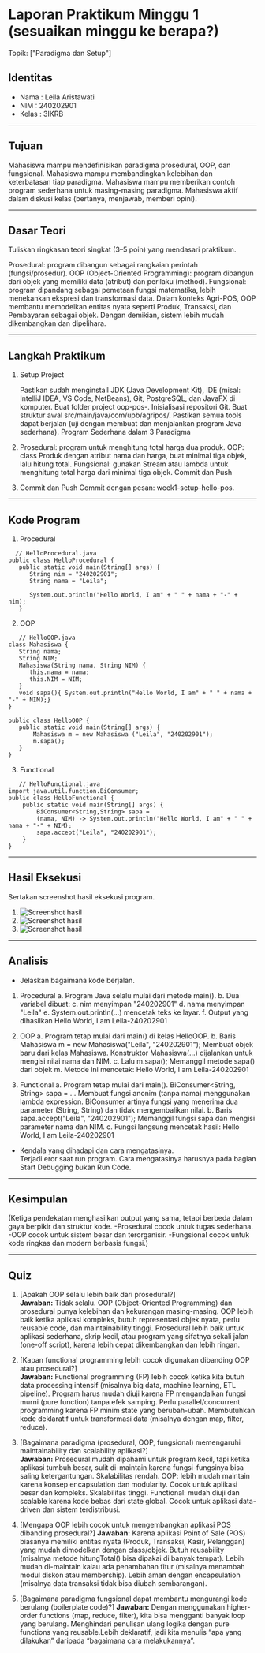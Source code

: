 # Laporan Praktikum Minggu 1 (sesuaikan minggu ke berapa?)
Topik: ["Paradigma dan Setup"]

## Identitas
- Nama  : Leila Aristawati
- NIM   : 240202901
- Kelas : 3IKRB

---

## Tujuan
Mahasiswa mampu mendefinisikan paradigma prosedural, OOP, dan fungsional.
Mahasiswa mampu membandingkan kelebihan dan keterbatasan tiap paradigma.
Mahasiswa mampu memberikan contoh program sederhana untuk masing-masing paradigma.
Mahasiswa aktif dalam diskusi kelas (bertanya, menjawab, memberi opini).

---

## Dasar Teori
Tuliskan ringkasan teori singkat (3–5 poin) yang mendasari praktikum.  

Prosedural: program dibangun sebagai rangkaian perintah (fungsi/prosedur).
OOP (Object-Oriented Programming): program dibangun dari objek yang memiliki data (atribut) dan perilaku (method).
Fungsional: program dipandang sebagai pemetaan fungsi matematika, lebih menekankan ekspresi dan transformasi data.
Dalam konteks Agri-POS, OOP membantu memodelkan entitas nyata seperti Produk, Transaksi, dan Pembayaran sebagai objek. Dengan demikian, sistem lebih mudah dikembangkan dan dipelihara.

---

## Langkah Praktikum
1. Setup Project

   Pastikan sudah menginstall JDK (Java Development Kit), IDE (misal: IntelliJ IDEA, VS Code, NetBeans), Git, PostgreSQL, dan JavaFX di komputer.
   Buat folder project oop-pos-<nim>.
   Inisialisasi repositori Git.
   Buat struktur awal src/main/java/com/upb/agripos/.
   Pastikan semua tools dapat berjalan (uji dengan membuat dan menjalankan program Java sederhana).
   Program Sederhana dalam 3 Paradigma

2. Prosedural: program untuk menghitung total harga dua produk.
   OOP: class Produk dengan atribut nama dan harga, buat minimal tiga objek, lalu hitung total.
   Fungsional: gunakan Stream atau lambda untuk menghitung total harga dari minimal tiga objek.
   Commit dan Push

3. Commit dan Push
   Commit dengan pesan: week1-setup-hello-pos.

---

## Kode Program  

1. Procedural
```
  // HelloProcedural.java
public class HelloProcedural {
   public static void main(String[] args) {
      String nim = "240202901";
      String nama = "Leila";
      
      System.out.println("Hello World, I am" + " " + nama + "-" + nim);
   }
```
2. OOP 
```
   // HelloOOP.java
class Mahasiswa {
   String nama;
   String NIM;
   Mahasiswa(String nama, String NIM) {
      this.nama = nama;
      this.NIM = NIM;
   }
   void sapa(){ System.out.println("Hello World, I am" + " " + nama + "-" + NIM);}
}

public class HelloOOP {
   public static void main(String[] args) {
       Mahasiswa m = new Mahasiswa ("Leila", "240202901");
       m.sapa();
   }
}
```
3. Functional
```
   // HelloFunctional.java
import java.util.function.BiConsumer;
public class HelloFunctional {
    public static void main(String[] args) {
        BiConsumer<String,String> sapa =
        (nama, NIM) -> System.out.println("Hello World, I am" + " " + nama + "-" + NIM);
        sapa.accept("Leila", "240202901");
    }
}
```
---

## Hasil Eksekusi
Sertakan screenshot hasil eksekusi program.  
1. ![Screenshot hasil](.\screenshots\HasilFunctional.png)
2. ![Screenshot hasil](.\screenshots\HasilOOP.png)
3. ![Screenshot hasil](.\screenshots\HasilProcedural.png)

---

## Analisis
- Jelaskan bagaimana kode berjalan.
1. Procedural
   a. Program Java selalu mulai dari metode main().
   b. Dua variabel dibuat:
   c. nim menyimpan "240202901"
   d. nama menyimpan "Leila"
   e. System.out.println(...) mencetak teks ke layar.
   f. Output yang dihasilkan Hello World, I am Leila-240202901

2. OOP
   a. Program tetap mulai dari main() di kelas HelloOOP.
   b. Baris Mahasiswa m = new Mahasiswa("Leila", "240202901");
         Membuat objek baru dari kelas Mahasiswa.
         Konstruktor Mahasiswa(...) dijalankan untuk mengisi nilai nama dan NIM.
   c. Lalu m.sapa();
         Memanggil metode sapa() dari objek m.
         Metode ini mencetak:
            Hello World, I am Leila-240202901

3. Functional
   a. Program tetap mulai dari main().
         BiConsumer<String, String> sapa = ...
         Membuat fungsi anonim (tanpa nama) menggunakan lambda expression.
         BiConsumer artinya fungsi yang menerima dua parameter (String, String) dan tidak mengembalikan nilai.
   b. Baris sapa.accept("Leila", "240202901");
         Memanggil fungsi sapa dan mengisi parameter nama dan NIM.
   c. Fungsi langsung mencetak hasil:
         Hello World, I am Leila-240202901

- Kendala yang dihadapi dan cara mengatasinya.  
   Terjadi eror saat run program. Cara mengatasinya harusnya pada bagian Start Debugging bukan Run Code.

---

## Kesimpulan
(Ketiga pendekatan menghasilkan output yang sama, tetapi berbeda dalam gaya berpikir dan struktur kode.
-Prosedural cocok untuk tugas sederhana.
-OOP cocok untuk sistem besar dan terorganisir.
-Fungsional cocok untuk kode ringkas dan modern berbasis fungsi.)

---

## Quiz
1. [Apakah OOP selalu lebih baik dari prosedural?]  
   **Jawaban:** Tidak selalu. OOP (Object-Oriented Programming) dan prosedural punya kelebihan dan kekurangan masing-masing. OOP lebih baik ketika aplikasi kompleks, butuh representasi objek nyata, perlu reusable code, dan maintainability tinggi. Prosedural lebih baik untuk aplikasi sederhana, skrip kecil, atau program yang sifatnya sekali jalan (one-off script), karena lebih cepat dikembangkan dan lebih ringan. 

2. [Kapan functional programming lebih cocok digunakan dibanding OOP atau prosedural?]  
   **Jawaban:** Functional programming (FP) lebih cocok ketika kita butuh data processing intensif (misalnya big data, machine learning, ETL pipeline). Program harus mudah diuji karena FP mengandalkan fungsi murni (pure function) tanpa efek samping. Perlu parallel/concurrent programming karena FP minim state yang berubah-ubah. Membutuhkan kode deklaratif untuk transformasi data (misalnya dengan map, filter, reduce). 

3. [Bagaimana paradigma (prosedural, OOP, fungsional) memengaruhi maintainability dan scalability aplikasi?]  
   **Jawaban:** Prosedural:mudah dipahami untuk program kecil, tapi ketika aplikasi tumbuh besar, sulit di-maintain karena fungsi-fungsinya bisa saling ketergantungan. Skalabilitas rendah. OOP: lebih mudah maintain karena konsep encapsulation dan modularity. Cocok untuk aplikasi besar dan kompleks. Skalabilitas tinggi. Functional: mudah diuji dan scalable karena kode bebas dari state global. Cocok untuk aplikasi data-driven dan sistem terdistribusi.
4. [Mengapa OOP lebih cocok untuk mengembangkan aplikasi POS dibanding prosedural?]
   **Jawaban:** Karena aplikasi Point of Sale (POS) biasanya memiliki entitas nyata (Produk, Transaksi, Kasir, Pelanggan) yang mudah dimodelkan dengan class/objek. Butuh reusability (misalnya metode hitungTotal() bisa dipakai di banyak tempat). Lebih mudah di-maintain kalau ada penambahan fitur (misalnya menambah modul diskon atau membership). Lebih aman dengan encapsulation (misalnya data transaksi tidak bisa diubah sembarangan).
5. [Bagaimana paradigma fungsional dapat membantu mengurangi kode berulang (boilerplate code)?]
    **Jawaban:** Dengan menggunakan higher-order functions (map, reduce, filter), kita bisa mengganti banyak loop yang berulang. Menghindari penulisan ulang logika dengan pure functions yang reusable.Lebih deklaratif, jadi kita menulis “apa yang dilakukan” daripada “bagaimana cara melakukannya”.

